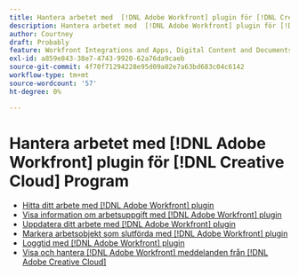 ```yaml
---
title: Hantera arbetet med  [!DNL Adobe Workfront] plugin för [!DNL Creative Cloud] Program
description: Hantera arbetet med  [!DNL Adobe Workfront] plugin för [!DNL Creative Cloud] Program
author: Courtney
draft: Probably
feature: Workfront Integrations and Apps, Digital Content and Documents
exl-id: a859e843-38e7-4743-9920-62a76da9caeb
source-git-commit: 4f70f71294228e95d09a02e7a63bd683c04c6142
workflow-type: tm+mt
source-wordcount: '57'
ht-degree: 0%

---
```


# Hantera arbetet med  [!DNL Adobe Workfront] plugin för [!DNL Creative Cloud] Program

* [Hitta ditt arbete med [!DNL Adobe Workfront] plugin](/help/quicksilver/workfront-integrations-and-apps/adobe-workfront-for-creative-cloud/wf-cc-find-work.md)
* [Visa information om arbetsuppgift med [!DNL Adobe Workfront] plugin](/help/quicksilver/workfront-integrations-and-apps/adobe-workfront-for-creative-cloud/wf-cc-view-work-info.md)
* [Uppdatera ditt arbete med [!DNL Adobe Workfront] plugin](/help/quicksilver/workfront-integrations-and-apps/adobe-workfront-for-creative-cloud/wf-cc-update.md)
* [Markera arbetsobjekt som slutförda med [!DNL Adobe Workfront] plugin](/help/quicksilver/workfront-integrations-and-apps/adobe-workfront-for-creative-cloud/wf-cc-complete.md)
* [Loggtid med [!DNL Adobe Workfront] plugin](/help/quicksilver/workfront-integrations-and-apps/adobe-workfront-for-creative-cloud/wf-cc-log-time.md)
* [Visa och hantera [!DNL Adobe Workfront] meddelanden från [!DNL Adobe Creative Cloud]](/help/quicksilver/workfront-integrations-and-apps/adobe-workfront-for-creative-cloud/wf-cc-notifications.md)
